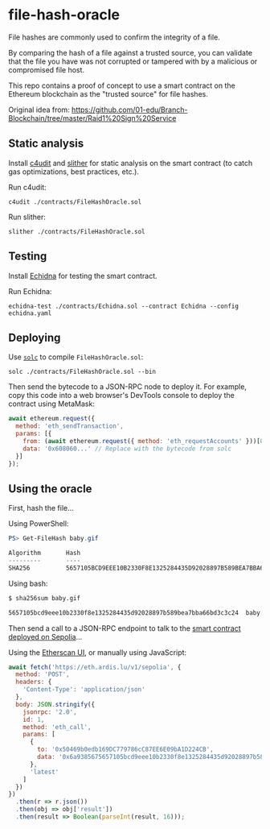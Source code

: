 # file-hash-oracle

File hashes are commonly used to confirm the integrity of a file.

By comparing the hash of a file against a trusted source, you can validate that the file you have was not corrupted or tampered with by a malicious or compromised file host.

This repo contains a proof of concept to use a smart contract on the Ethereum blockchain as the "trusted source" for file hashes.

Original idea from: https://github.com/01-edu/Branch-Blockchain/tree/master/Raid1%20Sign%20Service

## Static analysis

Install [c4udit](https://github.com/byterocket/c4udit) and [slither](https://github.com/crytic/slither) for static analysis on the smart contract (to catch gas optimizations, best practices, etc.).

Run c4udit:

```
c4udit ./contracts/FileHashOracle.sol
```

Run slither:

```
slither ./contracts/FileHashOracle.sol 
```

## Testing

Install [Echidna](https://github.com/crytic/echidna) for testing the smart contract.

Run Echidna:

```
echidna-test ./contracts/Echidna.sol --contract Echidna --config echidna.yaml
```

## Deploying

Use [`solc`](https://docs.soliditylang.org/en/latest/installing-solidity.html) to compile `FileHashOracle.sol`:

```
solc ./contracts/FileHashOracle.sol --bin
```

Then send the bytecode to a JSON-RPC node to deploy it. For example, copy this code into a web browser's DevTools console to deploy the contract using MetaMask:

```javascript
await ethereum.request({
  method: 'eth_sendTransaction',
  params: [{
    from: (await ethereum.request({ method: 'eth_requestAccounts' }))[0], // Your currently active address
    data: '0x608060...' // Replace with the bytecode from solc
  }]
});
```

## Using the oracle

First, hash the file...

Using PowerShell:

```powershell
PS> Get-FileHash baby.gif

Algorithm       Hash                                                                   Path
---------       ----                                                                   ----
SHA256          5657105BCD9EEE10B2330F8E1325284435D92028897B589BEA7BBA66BD3C3C24       baby.gif
```

Using bash:

```bash
$ sha256sum baby.gif

5657105bcd9eee10b2330f8e1325284435d92028897b589bea7bba66bd3c3c24  baby.gif
```

Then send a call to a JSON-RPC endpoint to talk to the [smart contract deployed on Sepolia](https://sepolia.etherscan.io/address/0x50469b0edb169DC779786cC87EE6E09bA1D224CB)...

Using the [Etherscan UI](https://sepolia.etherscan.io/address/0x50469b0edb169DC779786cC87EE6E09bA1D224CB#readContract), or manually using JavaScript:

```javascript
await fetch('https://eth.ardis.lu/v1/sepolia', {
  method: 'POST',
  headers: {
    'Content-Type': 'application/json'
  },
  body: JSON.stringify({
    jsonrpc: '2.0',
    id: 1,
    method: 'eth_call',
    params: [
      {
        to: '0x50469b0edb169DC779786cC87EE6E09bA1D224CB',
        data: '0x6a9385675657105bcd9eee10b2330f8e1325284435d92028897b589bea7bba66bd3c3c24' // 6a938567 = function byte signature for isValid(bytes32)
      },
      'latest'
    ]
  })
})
  .then(r => r.json())
  .then(obj => obj['result'])
  .then(result => Boolean(parseInt(result, 16)));
```